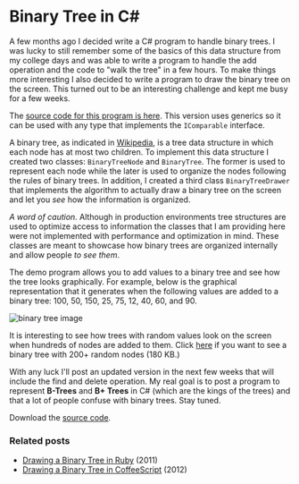 # Binary Tree in C#
A few months ago I decided write a C# program to handle binary trees. I was lucky to still remember some of the basics of this data structure from my college days and was able to write a program to handle the add operation and the code to "walk the tree" in a few hours. To make things more interesting I also decided to write a program to draw the binary tree on the screen. This turned out to be an interesting challenge and kept me busy for a few weeks.

The [source code for this program is here](https://hectorcorrea.com/downloads/DataStructures.zip). This version uses generics so it can be used with any type that implements the `IComparable` interface.

A binary tree, as indicated in [Wikipedia](http://en.wikipedia.org/wiki/Binary_tree), is a tree data structure in which each node has at most two children. To implement this data structure I created two classes: `BinaryTreeNode` and `BinaryTree`. The former is used to represent each node while the later is used to organize the nodes following the rules of binary trees. In addition, I created a third class `BinaryTreeDrawer` that implements the algorithm to actually draw a binary tree on the screen and let you *see* how the information is organized.

*A word of caution.* Although in production environments tree structures are used to optimize access to information the classes that I am providing here were not implemented with performance and optimization in mind. These classes are meant to showcase how binary trees are organized internally and allow people *to see them*.

The demo program allows you to add values to a binary tree and see how the tree looks graphically. For example, below is the graphical representation that it generates when the following values are added to a binary tree: 100, 50, 150, 25, 75, 12, 40, 60, and 90.

![binary tree image](https://hectorcorrea.com/images/binarytree2.png)

It is interesting to see how trees with random values look on the screen when hundreds of nodes are added to them. Click [here](https://hectorcorrea.com/downloads/binarytree200nodes.png) if you want to see a binary tree with 200+ random nodes (180 KB.)

With any luck I'll post an updated version in the next few weeks that will include the find and delete operation. My real goal is to post a program to represent **B-Trees** and **B+ Trees** in C# (which are the kings of the trees) and that a lot of people confuse with binary trees. Stay tuned.

Download the [source code](https://hectorcorrea.com/downloads/DataStructures.zip).


### Related posts

* [Drawing a Binary Tree in Ruby](https://hectorcorrea.com/blog/drawing-a-binary-tree-in-ruby/13) (2011)
* [Drawing a Binary Tree in CoffeeScript](https://hectorcorrea.com/blog/drawing-a-binary-tree-in-coffeescript/3) (2012)


